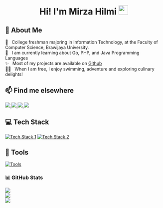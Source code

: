 <h1 align="center">Hi! I'm Mirza Hilmi
    <img src="https://em-content.zobj.net/source/noto-emoji-animations/344/waving-hand_1f44b.gif" width="30px"/>
</h1>

## 🧐 About Me

🏫 &nbsp; College freshman majoring in Information Technology, at the Faculty of Computer Science, Brawijaya University.<br>
🔭 &nbsp; I am currently learning about Go, PHP, and Java Programming Languages<br>
✨ &nbsp; Most of my projects are available on [Github](https://github.com/MirzaHilmi?tab=repositories)<br>
🏄‍♂️ &nbsp; When I am free, I enjoy swimming, adventure and exploring culinary delights!<br>

## 📫 Find me elsewhere
<p>
    <a href="https://www.instagram.com/mirzaahilmi">
        <img src="https://img.shields.io/badge/Instagram-%23E4405F.svg?style=for-the-badge&logo=Instagram&logoColor=white"/>
    </a>
    <a href="https://www.linkedin.com/in/mirzahilmi/">
        <img src="https://img.shields.io/badge/linkedin-%230077B5.svg?style=for-the-badge&logo=linkedin&logoColor=white"/>
    </a>
    <a href="mailto:exquisitemirza@gmail.com">
        <img src="https://img.shields.io/badge/Gmail-D14836?style=for-the-badge&logo=gmail&logoColor=white"/>
    </a>
    <a href="https://discordapp.com/users/456276488963096596">
        <img src="https://img.shields.io/badge/Discord-%235865F2.svg?style=for-the-badge&logo=discord&logoColor=white"/>
    </a>
</p>

## 💻 Tech Stack
[![Tech Stack 1](https://skillicons.dev/icons?i=java,go,js,php,laravel,supabase)](https://skillicons.dev)
[![Tech Stack 2](https://skillicons.dev/icons?i=redis,mysql,postgres,git,docker)](https://skillicons.dev)

## 🧰 Tools
[![Tools](https://skillicons.dev/icons?i=idea,neovim,vscode,postman,bash,powershell)](https://skillicons.dev)
### 📊 GitHub Stats

<a href="https://github.com/MirzaHilmi/" style="display: block">
    <img src="https://github-readme-stats-git-masterrstaa-rickstaa.vercel.app/api?username=MirzaHilmi&theme=discord_old_blurple&show_icons=true&count_private=true"/>
</a>

<a href="https://github.com/MirzaHilmi/" style="display: block">
    <img src="https://streak-stats.demolab.com/?user=MirzaHilmi&theme=discord_old_blurple&currStreakNum=FFFFFF&sideNums=FFFFFF&hide_border"/>
</a>

<a href="https://github.com/MirzaHilmi/" style="display: block">
    <img src="https://github-readme-stats-git-masterrstaa-rickstaa.vercel.app/api/top-langs/?username=MirzaHilmi&langs_count=10&layout=compact"/>
</a>

